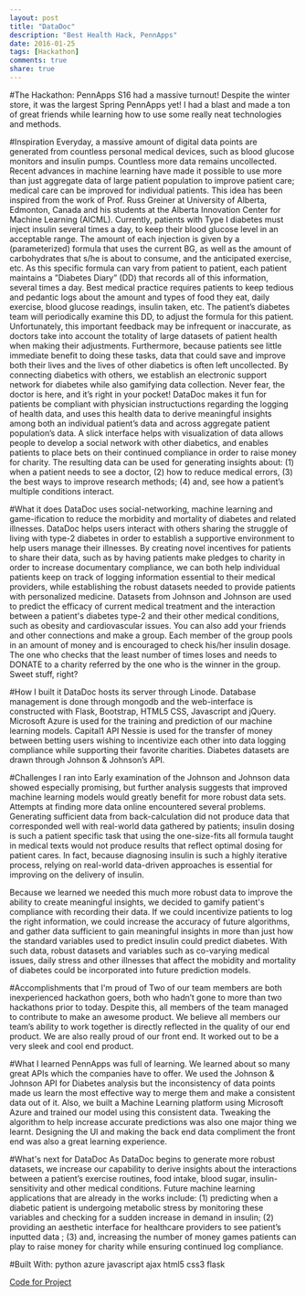 ```yaml
---
layout: post
title: "DataDoc"
description: "Best Health Hack, PennApps"
date: 2016-01-25
tags: [Hackathon]
comments: true
share: true
---
```


#The Hackathon:
PennApps S16 had a massive turnout! Despite the winter store, it was the largest Spring PennApps yet!  I had a blast and made a ton of great friends while learning how to use some really neat technologies and methods.  

#Inspiration
Everyday, a massive amount of digital data points are generated from countless personal medical devices, such as blood glucose monitors and insulin pumps. Countless more data remains uncollected. Recent advances in machine learning have made it possible to use more than just aggregate data of large patient population to improve patient care; medical care can be improved for individual patients.
This idea has been inspired from the work of Prof. Russ Greiner at University of Alberta, Edmonton, Canada and his students at the Alberta Innovation Center for Machine Learning (AICML). Currently, patients with Type I diabetes must inject insulin several times a day, to keep their blood glucose level in an acceptable range. The amount of each injection is given by a (parameterized) formula that uses the current BG, as well as the amount of carbohydrates that s/he is about to consume, and the anticipated exercise, etc. As this specific formula can vary from patient to patient, each patient maintains a ”Diabetes Diary” (DD) that records all of this information, several times a day. Best medical practice requires patients to keep tedious and pedantic logs about the amount and types of food they eat, daily exercise, blood glucose readings, insulin taken, etc. The patient’s diabetes team will periodically examine this DD, to adjust the formula for this patient. Unfortunately, this important feedback may be infrequent or inaccurate, as doctors take into account the totality of large datasets of patient health when making their adjustments. Furthermore, because patients see little immediate benefit to doing these tasks, data that could save and improve both their lives and the lives of other diabetics is often left uncollected. By connecting diabetics with others, we establish an electronic support network for diabetes while also gamifying data collection. Never fear, the doctor is here, and it’s right in your pocket! DataDoc makes it fun for patients be compliant with physician instructuctions regarding the logging of health data, and uses this health data to derive meaningful insights among both an individual patient’s data and across aggregate patient population’s data. A slick interface helps with visualization of data allows people to develop a social network with other diabetics, and enables patients to place bets on their continued compliance in order to raise money for charity. The resulting data can be used for generating insights about: (1) when a patient needs to see a doctor, (2) how to reduce medical errors, (3) the best ways to improve research methods; (4) and, see how a patient’s multiple conditions interact.

#What it does
DataDoc uses social-networking, machine learning and game-ification to reduce the morbidity and mortality of diabetes and related illnesses. DataDoc helps users interact with others sharing the struggle of living with type-2 diabetes in order to establish a supportive environment to help users manage their illnesses. By creating novel incentives for patients to share their data, such as by having patients make pledges to charity in order to increase documentary compliance, we can both help individual patients keep on track of logging information essential to their medical providers, while establishing the robust datasets needed to provide patients with personalized medicine. Datasets from Johnson and Johnson are used to predict the efficacy of current medical treatment and the interaction between a patient's diabetes type-2 and their other medical conditions, such as obesity and cardiovascular issues. You can also add your friends and other connections and make a group. Each member of the group pools in an amount of money and is encouraged to check his/her insulin dosage. The one who checks that the least number of times loses and needs to DONATE to a charity referred by the one who is the winner in the group. Sweet stuff, right?

#How I built it
DataDoc hosts its server through Linode. Database management is done through mongodb and the web-interface is constructed with Flask, Bootstrap, HTML5 CSS, Javascript and jQuery. Microsoft Azure is used for the training and prediction of our machine learning models. Capital1 API Nessie is used for the transfer of money between betting users wishing to incentivize each other into data logging compliance while supporting their favorite charities. Diabetes datasets are drawn through Johnson & Johnson’s API.

#Challenges I ran into
Early examination of the Johnson and Johnson data showed especially promising, but further analysis suggests that improved machine learning models would greatly benefit for more robust data sets. Attempts at finding more data online encountered several problems. Generating sufficient data from back-calculation did not produce data that corresponded well with real-world data gathered by patients; insulin dosing is such a patient specific task that using the one-size-fits all formula taught in medical texts would not produce results that reflect optimal dosing for patient cares. In fact, because diagnosing insulin is such a highly iterative process, relying on real-world data-driven approaches is essential for improving on the delivery of insulin.

Because we learned we needed this much more robust data to improve the ability to create meaningful insights, we decided to gamify patient's compliance with recording their data. If we could incentivize patients to log the right information, we could increase the accuracy of future algorithms, and gather data sufficient to gain meaningful insights in more than just how the standard variables used to predict insulin could predict diabetes. With such data, robust datasets and variables such as co-varying medical issues, daily stress and other illnesses that affect the mobidity and mortality of diabetes could be incorporated into future prediction models.

#Accomplishments that I'm proud of
Two of our team members are both inexperienced hackathon goers, both who hadn’t gone to more than two hackathons prior to today. Despite this, all members of the team managed to contribute to make an awesome product. We believe all members our team’s ability to work together is directly reflected in the quality of our end product. We are also really proud of our front end. It worked out to be a very sleek and cool end product.

#What I learned
PennApps was full of learning. We learned about so many great APIs which the companies have to offer. We used the Johnson & Johnson API for Diabetes analysis but the inconsistency of data points made us learn the most effective way to merge them and make a consistent data out of it. Also, we built a Machine Learning platform using Microsoft Azure and trained our model using this consistent data. Tweaking the algorithm to help increase accurate predictions was also one major thing we learnt. Designing the UI and making the back end data compliment the front end was also a great learning experience.

#What's next for DataDoc
As DataDoc begins to generate more robust datasets, we increase our capability to derive insights about the interactions between a patient’s exercise routines, food intake, blood sugar, insulin-sensitivity and other medical conditions. Future machine learning applications that are already in the works include: (1) predicting when a diabetic patient is undergoing metabolic stress by monitoring these variables and checking for a sudden increase in demand in insulin; (2) providing an aesthetic interface for healthcare providers to see patient’s inputted data ; (3) and, increasing the number of money games patients can play to raise money for charity while ensuring continued log compliance.

#Built With:
python
azure
javascript
ajax
html5
css3
flask


[Code for Project](https://github.com/robinonsay/pennapps-diabetes-network)
